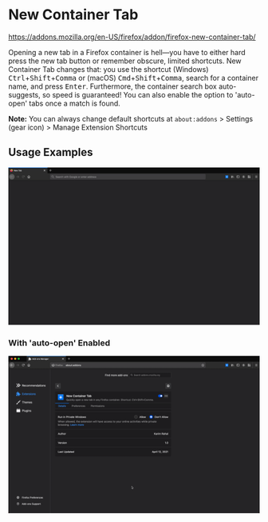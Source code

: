 # New Container Tab

https://addons.mozilla.org/en-US/firefox/addon/firefox-new-container-tab/

Opening a new tab in a Firefox container is hell—you have to either hard press the new tab button or remember obscure, limited shortcuts. New Container Tab changes that: you use the shortcut (Windows) <kbd>Ctrl</kbd>+<kbd>Shift</kbd>+<kbd>Comma</kbd> or (macOS) <kbd>Cmd</kbd>+<kbd>Shift</kbd>+<kbd>Comma</kbd>, search for a container name, and press <kbd>Enter</kbd>. Furthermore, the container search box auto-suggests, so speed is guaranteed! You can also enable the option to 'auto-open' tabs once a match is found.

**Note:** You can always change default shortcuts at <code>about:addons</code> > Settings (gear icon) > Manage Extension Shortcuts

## Usage Examples

![](misc/how-to.gif)

### With 'auto-open' Enabled

![](misc/how-to-auto-open.gif)
